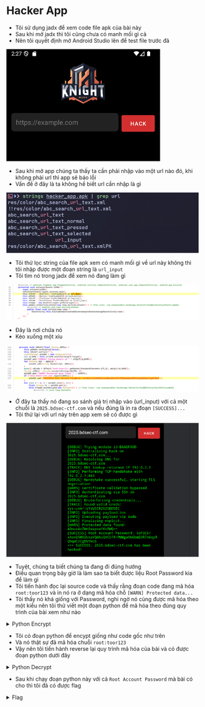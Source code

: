 # Hacker App

- Tôi sử dụng jadx để xem code file apk của bài này
- Sau khi mở jadx thì tôi cũng chưa có manh mối gì cả
- Nên tôi quyết định mở Android Studio lên để test file trước đã

![scr1](./images/scr1.png)
- Sau khi mở app chúng ta thấy ta cần phải nhập vào một url nào đó, khi không phải url thì app sẽ báo lỗi
- Vấn đề ở đây là ta không hề biết url cần nhập là gì

![scr2](./images/scr2.png)
- Tôi thử lọc string của file apk xem có manh mối gì về url này không thì tôi nhập được một đoạn string là `url_input`
- Tôi tìm nó trong jadx để xem nó đang làm gì

![scr3](./images/scr3.png)
- Đây là nơi chứa nó
- Kéo xuống một xíu

![scr4](./images/scr4.png)
- Ở đây ta thấy nó đang so sánh giá trị nhập vào (url_input) với cả một chuỗi là `2025.bdsec-ctf.com` và nếu đúng là in ra đoạn `[SUCCESS]...`
- Tôi thử lại với url này trên app xem sẽ có được gì

![scr5](./images/scr5.png)
- Tuyệt, chúng ta biết chúng ta đang đi đúng hướng
- Điều quan trọng bây giờ là làm sao ta biết được liệu Root Password kia để làm gì
- Tôi tiến hành đọc lại source code và thấy rằng đoạn code đang mã hóa `root:toor123` và in nó ra ở dạng mã hóa chỗ `[WARN] Protected data...`
- Tôi thấy nó khá giống với Password, nghi ngờ nó cùng được mã hóa theo một kiểu nên tôi thử viết một đoạn python để mã hóa theo đúng quy trình của bài xem như nào

<details>
<summary style="cursor: pointer">Python Encrypt</summary>

``` python
import base64
import struct

rX3gT9 = ["4AC93E17", "DE9A3214", "D2C3E1F0", "BEEFCAFE", "C0FFEE01", "BAADF00D", "CAFEBABE", "8BADF00D"]
mK4pJ1 = [int(hex_str, 16) for hex_str in rX3gT9]
vY7kD3 = [253635900, 1264216440, -2053724232, -908399620]
jN5fC2 = [(((i * 73) + 41) & 255) for i in range(256)]


def yW0qH1(data):
    output = bytearray(len(data))
    for i in range(len(data)):
        x = jN5fC2[data[i] & 255]
        output[i] = ((x << 5) & 255) | (x >> 3)
    return bytes(output)


def bytes_to_int(byte_data):
    return struct.unpack('>I', byte_data)[0]

def int_to_bytes(byte_array, offset, value):
    byte_array[offset] = (value >> 24) & 0xFF
    byte_array[offset + 1] = (value >> 16) & 0xFF
    byte_array[offset + 2] = (value >> 8) & 0xFF
    byte_array[offset + 3] = value & 0xFF

def uE9rC5(data):
    pad = 8 - (len(data) % 8)
    padded_length = len(data) + pad
    padded_data = bytearray(data)
    padded_data.extend([pad] * pad)
    output = bytearray(padded_length)
    
    for offset in range(0, padded_length, 8):
        v0 = bytes_to_int(padded_data[offset:offset+4])
        v1 = bytes_to_int(padded_data[offset+4:offset+8])
        sum_val = 0
        
        for r in range(16):
            sum_val = (sum_val - 1640531527) & 0xFFFFFFFF
            temp = (((v1 << 4) ^ (v1 >> 5)) + v1) & 0xFFFFFFFF
            temp = (temp ^ (vY7kD3[sum_val & 3] + sum_val)) & 0xFFFFFFFF
            v0 = (v0 + temp) & 0xFFFFFFFF
            temp = (((v0 << 4) ^ (v0 >> 5)) + v0) & 0xFFFFFFFF
            temp = (temp ^ (vY7kD3[(sum_val >> 11) & 3] + sum_val)) & 0xFFFFFFFF
            v1 = (v1 + temp) & 0xFFFFFFFF

        int_to_bytes(output, offset, v0)
        int_to_bytes(output, offset + 4, v1)
    return output


def oX8jZ6(data, k):
    n = len(data)
    tmp = bytearray(data)

    for i in range(n // 2):
        tmp[i], tmp[n - 1 - i] = tmp[n - 1 - i], tmp[i]

    for i in range(n):
        s = (i % 4) * 8
        key_byte = (k >> s) & 255
        tmp[i] ^= key_byte
    return tmp


def iP7sV3(data, k1):
    step1 = oX8jZ6(data, k1)
    step2 = uE9rC5(step1)
    step3 = yW0qH1(step2)
    return step3


plaintext = "root:toor123"
for i, module_id in enumerate(rX3gT9):
    encrypted = iP7sV3(plaintext.encode('utf-8'), mK4pJ1[i])
    base64_result = base64.b64encode(encrypted).decode('utf-8')
    print(f"ID: {module_id}")
    print(f"Encrypted: {base64_result}")
    print("-----")
```
</details>

- Tôi có đoạn python để encypt giống như code gốc như trên
- Và nó thật sự đã mã hóa chuỗi `root:toor123`
- Vậy nên tôi tiến hành reverse lại quy trình mã hóa của bài và có được đoạn python dưới đây

<details>
<summary style="cursor: pointer">Python Decrypt</summary>

``` python
import base64
import struct


rX3gT9 = ["4AC93E17", "DE9A3214", "D2C3E1F0", "BEEFCAFE", "C0FFEE01", "BAADF00D", "CAFEBABE", "8BADF00D"]
mK4pJ1 = [int(hex_str, 16) for hex_str in rX3gT9]
vY7kD3 = [253635900, 1264216440, -2053724232, -908399620]
jN5fC2 = [(((i * 73) + 41) & 255) for i in range(256)]
reverse_jN5fC2 = [0] * 256
for i in range(256):
    reverse_jN5fC2[jN5fC2[i]] = i


def reverse_oX8jZ6(data, k):
    n = len(data)
    tmp = bytearray(data)

    for i in range(n):
        s = (i % 4) * 8
        key_byte = (k >> s) & 255
        tmp[i] ^= key_byte

    for i in range(n // 2):
        tmp[i], tmp[n - 1 - i] = tmp[n - 1 - i], tmp[i]

    return tmp


def bytes_to_int(byte_data):
    return struct.unpack('>I', byte_data)[0]


def int_to_bytes(byte_array, offset, value):
    byte_array[offset] = (value >> 24) & 0xFF
    byte_array[offset + 1] = (value >> 16) & 0xFF
    byte_array[offset + 2] = (value >> 8) & 0xFF
    byte_array[offset + 3] = value & 0xFF


def reverse_uE9rC5(data):
    output = bytearray(len(data))

    for offset in range(0, len(data), 8):
        v0 = bytes_to_int(data[offset:offset+4])
        v1 = bytes_to_int(data[offset+4:offset+8])
        sum_val = (16 * -1640531527) & 0xFFFFFFFF

        for r in range(16):
            temp = (((v0 << 4) ^ (v0 >> 5)) + v0) & 0xFFFFFFFF
            temp = (temp ^ (vY7kD3[(sum_val >> 11) & 3] + sum_val)) & 0xFFFFFFFF
            v1 = (v1 - temp) & 0xFFFFFFFF
            temp = (((v1 << 4) ^ (v1 >> 5)) + v1) & 0xFFFFFFFF
            temp = (temp ^ (vY7kD3[sum_val & 3] + sum_val)) & 0xFFFFFFFF
            v0 = (v0 - temp) & 0xFFFFFFFF
            sum_val = (sum_val + 1640531527) & 0xFFFFFFFF

        int_to_bytes(output, offset, v0)
        int_to_bytes(output, offset + 4, v1)

    if len(output) > 0:
        pad_length = output[-1]
        if 1 <= pad_length <= 8:
            valid_padding = all(output[-(i+1)] == pad_length for i in range(pad_length))
            if valid_padding:
                output = output[:-pad_length]
    return output


def reverse_yW0qH1(data):
    output = bytearray(len(data))

    for i in range(len(data)):
        rotated = data[i]
        x = ((rotated >> 5) & 0x07) | ((rotated << 3) & 0xF8)
        output[i] = reverse_jN5fC2[x & 0xFF]

    return output


def decrypt(data, key):
    step1 = reverse_yW0qH1(data)
    step2 = reverse_uE9rC5(step1)
    step3 = reverse_oX8jZ6(step2, key)
    return step3


def decrypt_base64(encrypted_b64):
    encrypted_data = base64.b64decode(encrypted_b64)
    for i in range(8):
        decrypted = decrypt(encrypted_data, mK4pJ1[i])
        print(decrypted)
        print("------")


encrypted_string = "ioFOE6/xXoxB5M02UsaVQAhuQVC5f8+PMMgwOwGbmE0R7n6qyRQ9qwCzCgDVYWc6"
decrypt_base64(encrypted_string)
```
</details>

- Sau khi chạy đoạn python này với cả `Root Account Password` mà bài có cho thì tôi đã có được flag

<details>
<summary style="cursor: pointer">Flag</summary>

```
BDSEC{h4cK3r_aPP_t0_HACK_THE_PLANET_bdSECctf}
```
</details>

